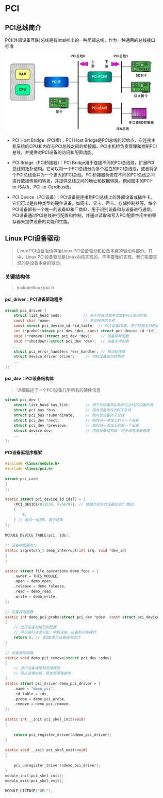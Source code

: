 # PCI

## PCI总线简介

PCI(外部设备互联)总线是有Intel推出的一种局部总线，作为一种通用的总线接口标准

![基于PCI总线的计算机系统逻辑示意图](./pic/image.png)

- PCI Host Bridge（PCI桥）：PCI Host Bridge是PCI总线的起始点，它连接主机系统的CPU和内存与PCI总线之间的桥接器。PCI主机桥负责管理和控制PCI总线，并提供对PCI设备的访问和配置功能。

- PCI Bridge（PCI桥接器）：PCI Bridge用于连接不同的PCI总线段，扩展PCI总线的拓扑结构。它可以将一个PCI总线分为多个独立的PCI总线段，或者将多个PCI总线合并为一个更大的PCI总线。PCI桥接器负责在不同的PCI总线之间进行数据传输和转发，并提供总线之间的地址和数据转换。例如图中的PCI-to-ISA桥、PCI-to-Cardbus桥。

- PCI Device（PCI设备）：PCI设备是连接到PCI总线上的外部设备或插件卡。它们可以是各种类型的硬件设备，如网卡、显卡、声卡、存储控制器等。每个PCI设备都有一个唯一的设备ID和厂商ID，用于识别设备和与设备进行通信。PCI设备通过PCI总线进行配置和控制，并通过读取和写入PCI配置空间中的寄存器来提供设备的功能和性能。

## Linux PCI设备驱动

> Linux PCI设备驱动包括Linux PCI设备驱动和设备本身的驱动两部分。其中，Linux PCI设备驱动是Linux内核实现的，不需要我们实现，我们需要实现的是设备本身的驱动。

### 关键结构体
> include/linux/pci.h
#### pci_driver：PCI设备驱动程序
```c
struct pci_driver {
    struct list_head node;          // 用于将驱动程序添加到PCI驱动列表
    const char *name;               // 驱动程序的名称
    const struct pci_device_id *id_table;  // PCI设备ID表，用于匹配支持的设备
    int (*probe)(struct pci_dev *dev, const struct pci_device_id *id);   // 设备探测函数
    void (*remove)(struct pci_dev *dev);    // 设备移除函数
    void (*shutdown)(struct pci_dev *dev);  // 设备关闭函数
    ...
    struct pci_error_handlers *err_handler; // 错误处理器
    struct device_driver driver;     // 内核设备驱动结构体
    ...
};
```

#### pci_dev：PCI设备结构体
> 详细描述了一个PCI设备几乎所有的硬件信息
```c
struct pci_dev {
    struct list_head bus_list;       // 用于将设备添加到所在总线的设备列表
    struct pci_bus *bus;             // 指向设备所在的PCI总线
    struct pci_bus *subordinate;     // 指向该设备的子总线
    struct pci_dev *next;            // 指向同一总线上的下一个设备
    struct pci_dev *previous;        // 指向同一总线上的前一个设备
    struct device dev;               // 内核设备结构体，用于通用设备管理
    ...
};
```
#### PCI设备驱程序框架

```c
#include <linux/module.h>
#include <linux/pci.h>

struct pci_card
{
};

static struct pci_device_id ids[] = {
    {PCI_DEVICE(0x1234, 0x5678)}, // 替换为实际的设备ID和厂商ID
    {
        0,
    } // 最后一组是0，表示结束
};

MODULE_DEVICE_TABLE(pci, ids);

/* 设备中断服务*/
static irqreturn_t demp_interrupt(int irq, void *dev_id)
{
}

static struct file_operations demo_fops = {
    .owner = THIS_MODULE,
    .open = demo_open,
    .release = demo_release,
    .read = demo_read,
    .write = demo_write,
};

// 设备探测函数
static int demo_pci_probe(struct pci_dev *pdev, const struct pci_device_id *id)
{
    // 进行设备初始化和配置
    // 可以进行资源分配、中断注册、设备启动等操作
    return 0; // 返回0表示设备探测成功
}

// 设备移除函数
static void demo_pci_remove(struct pci_dev *pdev)
{
    // 进行设备清理和资源释放
    // 可以注销中断、释放资源等操作
}
static struct pci_driver demo_pci_driver = {
    .name = "dmeo_pci",
    .id_table = ids,
    .probe = demo_pci_probe,
    .remove = demo_pci_remove,
};

static int __init pci_skel_init(void)
{

    return pci_register_driver(&demo_pci_driver);
}

static void __exit pci_skel_exit(void)
{

    pci_unregister_driver(&demo_pci_driver);
}
module_init(pci_skel_init);
module_exit(pci_skel_exit);

MODULE_LICENSE("GPL");

```